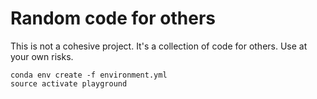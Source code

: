 # Random code for others

This is not a cohesive project. It's a collection of code for others. Use at your own risks.


```
conda env create -f environment.yml
source activate playground
```
